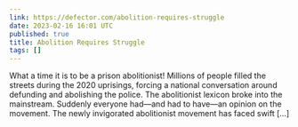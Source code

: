 ```yaml
---
link: https://defector.com/abolition-requires-struggle
date: 2023-02-16 16:01 UTC
published: true
title: Abolition Requires Struggle
tags: []
---
```


What a time it is to be a prison abolitionist! Millions of people filled the streets during the 2020 uprisings, forcing a national conversation around defunding and abolishing the police. The abolitionist lexicon broke into the mainstream. Suddenly everyone had—and had to have—an opinion on the movement. The newly invigorated abolitionist movement has faced swift […]
